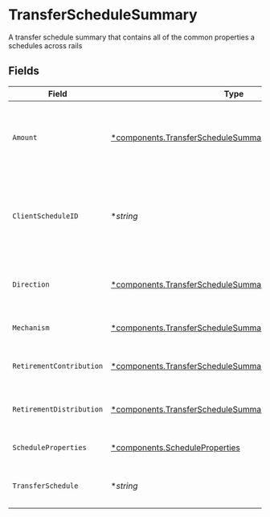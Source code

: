 # TransferScheduleSummary

A transfer schedule summary that contains all of the common properties a schedules across rails


## Fields

| Field                                                                                                                                 | Type                                                                                                                                  | Required                                                                                                                              | Description                                                                                                                           | Example                                                                                                                               |
| ------------------------------------------------------------------------------------------------------------------------------------- | ------------------------------------------------------------------------------------------------------------------------------------- | ------------------------------------------------------------------------------------------------------------------------------------- | ------------------------------------------------------------------------------------------------------------------------------------- | ------------------------------------------------------------------------------------------------------------------------------------- |
| `Amount`                                                                                                                              | [*components.TransferScheduleSummaryAmount](../../models/components/transferschedulesummaryamount.md)                                 | :heavy_minus_sign:                                                                                                                    | A cash amount in the format of decimal value. An unset or empty value represents a full disbursement                                  | {<br/>"value": "100.00"<br/>}                                                                                                         |
| `ClientScheduleID`                                                                                                                    | **string*                                                                                                                             | :heavy_minus_sign:                                                                                                                    | External identifier supplied by the API caller. Each request must have a unique pairing of client_schedule_id and account             | ABC-123                                                                                                                               |
| `Direction`                                                                                                                           | [*components.TransferScheduleSummaryDirection](../../models/components/transferschedulesummarydirection.md)                           | :heavy_minus_sign:                                                                                                                    | Flag indicating whether this is a deposit or withdrawal transfer                                                                      | DEPOSIT                                                                                                                               |
| `Mechanism`                                                                                                                           | [*components.TransferScheduleSummaryMechanism](../../models/components/transferschedulesummarymechanism.md)                           | :heavy_minus_sign:                                                                                                                    | The mechanism used for this transfer schedule                                                                                         | ACH                                                                                                                                   |
| `RetirementContribution`                                                                                                              | [*components.TransferScheduleSummaryRetirementContribution](../../models/components/transferschedulesummaryretirementcontribution.md) | :heavy_minus_sign:                                                                                                                    | The contribution info for a retirement account                                                                                        |                                                                                                                                       |
| `RetirementDistribution`                                                                                                              | [*components.TransferScheduleSummaryRetirementDistribution](../../models/components/transferschedulesummaryretirementdistribution.md) | :heavy_minus_sign:                                                                                                                    | The distribution info for a retirement account                                                                                        |                                                                                                                                       |
| `ScheduleProperties`                                                                                                                  | [*components.ScheduleProperties](../../models/components/scheduleproperties.md)                                                       | :heavy_minus_sign:                                                                                                                    | Common schedule properties                                                                                                            |                                                                                                                                       |
| `TransferSchedule`                                                                                                                    | **string*                                                                                                                             | :heavy_minus_sign:                                                                                                                    | The name of the schedule resource this detail represents                                                                              | accounts/01H8FB90ZRRFWXB4XC2JPJ1D4Y/{transferScheduleType}/40eb6b6f-76ff-4dc9-b8a0-b65a7658f8b1                                       |